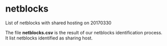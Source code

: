 # netblocks
List of netblocks with shared hosting on 20170330

The file **netblocks.csv** is the result of our netblocks identification process. It list netblocks identified as sharing host.
